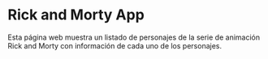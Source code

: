 # Rick and Morty App

Esta página web muestra un listado de personajes de la serie de animación Rick and Morty con información de cada uno de los personajes.

<!--
Sitio web con un listado de personajes de la serie Rick and Morty.
Esta pagina web muestra un listado de personajes de la serie de animacion Rick and Morty con informacion de cada uno de los personajes.

Podes visitar el sitio web haciendo click aquí:

usando context api, paginacion, consumir la API de rick and morty donde obtenemos todos los personajes, todos los episodios y todos los mundos

- Caracteristicas generales:
- Manejo del estado de la aplicacion mediante Context api
- Utilizacion de una API externa
- Paginacion
- El listado de personajes se carga en orden alfabetico
- La pagina web es responsive

- Instalación:
- Clonar el repositorio en tu ordenador
  git clone asasa
- Instalar las dependencias del proyecto
  npm install
- Iniciar el servidor local
  npm run dev
- ¡Listo!

- Tecnologías utilizadas:
- HTML
- Sass
- TypeScript
- React
- Git / Github

- Imágenes:
- sasa
-->

<!--
- UI
- Header
- Paginacion
- Botones
- Card

- Loading

- TODO
- Renderizar personajes al azar, alfabeticamente
- Responsive
-->
